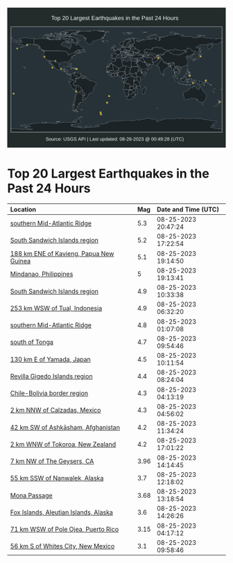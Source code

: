 ![Map](./map.png)

# Top 20 Largest Earthquakes in the Past 24 Hours

| Location | Mag | Date and Time (UTC) |
|:---|:---|:---|
| [southern Mid-Atlantic Ridge](https://earthquake.usgs.gov/earthquakes/eventpage/us7000kr1s) | 5.3 | 08-25-2023 20:47:24 |
| [South Sandwich Islands region](https://earthquake.usgs.gov/earthquakes/eventpage/us7000kr06) | 5.2 | 08-25-2023 17:22:54 |
| [188 km ENE of Kavieng, Papua New Guinea](https://earthquake.usgs.gov/earthquakes/eventpage/us7000kr0x) | 5.1 | 08-25-2023 19:14:50 |
| [Mindanao, Philippines](https://earthquake.usgs.gov/earthquakes/eventpage/us7000kr0t) | 5 | 08-25-2023 19:13:41 |
| [South Sandwich Islands region](https://earthquake.usgs.gov/earthquakes/eventpage/us7000kqwv) | 4.9 | 08-25-2023 10:33:38 |
| [253 km WSW of Tual, Indonesia](https://earthquake.usgs.gov/earthquakes/eventpage/us7000kqw6) | 4.9 | 08-25-2023 06:32:20 |
| [southern Mid-Atlantic Ridge](https://earthquake.usgs.gov/earthquakes/eventpage/us7000kqux) | 4.8 | 08-25-2023 01:07:08 |
| [south of Tonga](https://earthquake.usgs.gov/earthquakes/eventpage/us7000kqwr) | 4.7 | 08-25-2023 09:54:46 |
| [130 km E of Yamada, Japan](https://earthquake.usgs.gov/earthquakes/eventpage/us7000kqwt) | 4.5 | 08-25-2023 10:11:54 |
| [Revilla Gigedo Islands region](https://earthquake.usgs.gov/earthquakes/eventpage/us7000kqwh) | 4.4 | 08-25-2023 08:24:04 |
| [Chile-Bolivia border region](https://earthquake.usgs.gov/earthquakes/eventpage/us7000kqvi) | 4.3 | 08-25-2023 04:13:19 |
| [2 km NNW of Calzadas, Mexico](https://earthquake.usgs.gov/earthquakes/eventpage/us7000kqvs) | 4.3 | 08-25-2023 04:56:02 |
| [42 km SW of Ashkāsham, Afghanistan](https://earthquake.usgs.gov/earthquakes/eventpage/us7000kqxw) | 4.2 | 08-25-2023 11:34:24 |
| [2 km WNW of Tokoroa, New Zealand](https://earthquake.usgs.gov/earthquakes/eventpage/us7000kr02) | 4.2 | 08-25-2023 17:01:22 |
| [7 km NW of The Geysers, CA](https://earthquake.usgs.gov/earthquakes/eventpage/nc73928421) | 3.96 | 08-25-2023 14:14:45 |
| [55 km SSW of Nanwalek, Alaska](https://earthquake.usgs.gov/earthquakes/eventpage/ak023aw5mbdk) | 3.7 | 08-25-2023 12:18:02 |
| [Mona Passage](https://earthquake.usgs.gov/earthquakes/eventpage/pr2023237000) | 3.68 | 08-25-2023 13:18:54 |
| [Fox Islands, Aleutian Islands, Alaska](https://earthquake.usgs.gov/earthquakes/eventpage/ak023aw6uya0) | 3.6 | 08-25-2023 14:26:26 |
| [71 km WSW of Pole Ojea, Puerto Rico](https://earthquake.usgs.gov/earthquakes/eventpage/pr71422083) | 3.15 | 08-25-2023 04:17:12 |
| [56 km S of Whites City, New Mexico](https://earthquake.usgs.gov/earthquakes/eventpage/tx2023qpym) | 3.1 | 08-25-2023 09:58:46 |
